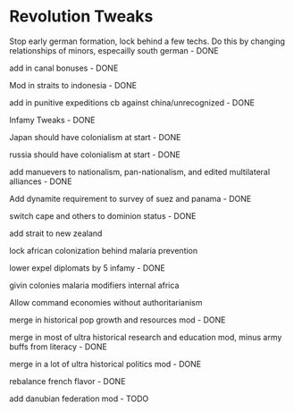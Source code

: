 # Revolution Tweaks
 
Stop early german formation, lock behind a few techs. Do this by changing relationships of minors, especailly south german - DONE

add in canal bonuses - DONE

Mod in straits to indonesia - DONE

add in punitive expeditions cb against china/unrecognized - DONE

Infamy Tweaks - DONE

Japan should have colonialism at start - DONE

russia should have colonialism at start - DONE

add manuevers to nationalism, pan-nationalism, and edited multilateral alliances - DONE

Add dynamite requirement to survey of suez and panama - DONE

switch cape and others to dominion status - DONE

add strait to new zealand

lock african colonization behind malaria prevention

lower expel diplomats by 5 infamy - DONE

givin colonies malaria modifiers internal africa

Allow command economies without authoritarianism

merge in historical pop growth and resources mod - DONE

merge in most of ultra historical research and education mod, minus army buffs from literacy - DONE

merge in a lot of ultra historical politics mod - DONE

rebalance french flavor - DONE

add danubian federation mod - TODO